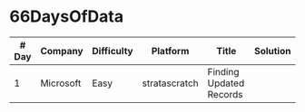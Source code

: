 # 66DaysOfData

|# Day|Company|Difficulty|Platform|Title|Solution|
|--|--|--|--|--|--|
|1|Microsoft|Easy|stratascratch|Finding Updated Records||
